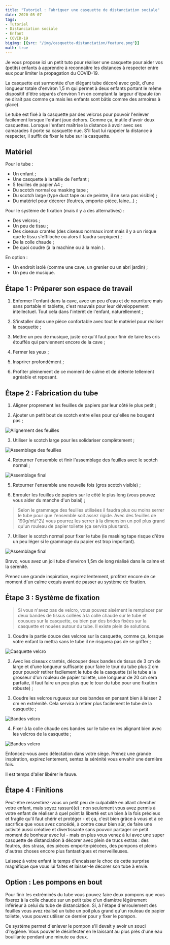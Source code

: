 ```yaml
---
title: "Tutoriel : Fabriquer une casquette de distanciation sociale"
date: 2020-05-07
tags: 
- Tutoriel
- Distanciation sociale
- Enfant
- COVID-19
bigimg: [{src: "/img/casquette-distanciation/feature.png"}]
math: true
---
```


Je vous propose ici un petit tuto pour réaliser une casquette pour aider vos (petits) enfants à apprendre à reconnaître les distances à respecter entre eux pour limiter la propagation du COVID-19.

La casquette est surmontée d'un élégant tube décoré avec goût, d'une longueur totale d'environ 1,5 m qui permet à deux enfants portant le même dispositif d'être séparés d'environ 1 m en comptant la largeur d'épaule (on ne dirait pas comme ça mais les enfants sont bâtis comme des armoires à glace).

Le tube est fixé à la casquette par des velcros pour pouvoir l'enlever facilement lorsque l'enfant joue dehors. Comme ça, inutile d'avoir deux casquettes. Lorsque l'enfant maîtrise la distance à avoir avec ses camarades il porte sa casquette nue. S'il faut lui rappeler la distance à respecter, il suffit de fixer le tube sur la casquette.

## Matériel
Pour le tube :

- Un enfant&nbsp;;
- Une casquette à la taille de l'enfant&nbsp;;
- 5 feuilles de papier A4&nbsp;;
- Du scotch normal ou masking tape&nbsp;;
- Du scotch large (type duct tape ou de peintre, il ne sera pas visible)&nbsp;;
- Du matériel pour décorer (feutres, emporte-pièce, laine...)&nbsp;;

Pour le système de fixation (mais il y a des alternatives) :

- Des velcros&nbsp;;
- Un peu de tissu&nbsp;;
- Des ciseaux crantés (des ciseaux normaux iront mais il y a un risque que le tissu s'effiloche ou alors il faudra surpiquer)&nbsp;;
- De la colle chaude&nbsp;;
- De quoi coudre (à la machine ou à la main ).

En option :

- Un endroit isolé (comme une cave, un grenier ou un abri jardin)&nbsp;;
- Un peu de musique.

## Étape 1 : Préparer son espace de travail

1. Enfermer l'enfant dans la cave, avec un peu d'eau et de nourriture mais sans portable ni tablette, c'est mauvais pour leur développement intellectuel. Tout cela dans l'intérêt de l'enfant, naturellement&nbsp;;

1. S'installer dans une pièce confortable avec tout le matériel pour réaliser la casquette&nbsp;;

1. Mettre un peu de musique, juste ce qu'il faut pour finir de taire les cris étouffés qui parviennent encore de la cave&nbsp;;

1. Fermer les yeux&nbsp;;

1. Insprirer profondément&nbsp;;

1. Profiter pleinement de ce moment de calme et de détente tellement agréable et reposant.


## Étape 2 : Fabrication du tube

1. Aligner proprement les feuilles de papiers par leur côté le plus petit&nbsp;;

1. Ajouter un petit bout de scotch entre elles pour qu'elles ne bougent pas&nbsp;;

![Alignement des feuilles](/img/casquette-distanciation/alignement.png)

3. Utiliser le scotch large pour les solidariser complètement&nbsp;;

![Assemblage des feuilles](/img/casquette-distanciation/gros-scotch.png)

4. Retourner l'ensemble et finir l'assemblage des feuilles avec le scotch normal&nbsp;;

![Assemblage final](/img/casquette-distanciation/assemblage-final.png)

5. Retourner l'ensemble une nouvelle fois (gros scotch visible)&nbsp;;

1. Enrouler les feuilles de papiers sur le côté le plus long (vous pouvez vous aider du manche d'un balai)&nbsp;;

> Selon le grammage des feuilles utilisées il faudra plus ou moins serrer le tube pour que l'ensemble soit assez rigide. Avec des feuilles de 190g/m\\(^2\\) vous pourrez les serrer à la dimension un poil plus grand qu'un rouleau de papier toilette (ça servira plus tard).


7. Utiliser le scotch normal pour fixer le tube (le masking tape risque d'être un peu léger si le grammage du papier est trop important).

![Assemblage final](/img/casquette-distanciation/rouleau.png)

Bravo, vous avez un joli tube d'environ 1,5m de long réalisé dans le calme et la sérenité. 

Prenez une grande inspiration, expirez lentement, profitez encore de ce moment d'un calme exquis avant de passer au système de fixation.


## Étape 3 : Système de fixation

> Si vous n'avez pas de velcro, vous pouvez aisément le remplacer par deux bandes de tissus collées à la colle chaude sur le tube et cousues sur la casquette, ou bien par des brides fixées sur la casquette et nouées autour du tube. Il existe plein de solutions.


1. Coudre la partie douce des velcros sur la casquette, comme ça, lorsque votre enfant la mettra sans le tube il ne risquera pas de se griffer&nbsp;;

![Casquette velcro](/img/casquette-distanciation/casquette-velcro.png)

2. Avec les ciseaux crantés, découper deux bandes de tissus de 3 cm de large et d'une longueur suffisante pour faire le tour du tube plus 2 cm pour pouvoir retirer facilement le tube de la casquette (si le tube a la grosseur d'un rouleau de papier toilette, une longueur de 20 cm sera parfaite, il faut faire un peu plus que le tour du tube pour une fixation robuste)&nbsp;;

1. Coudre les velcros rugueux sur ces bandes en pensant bien à laisser 2 cm en extrémité. Cela servira à retirer plus facilement le tube de la casquette&nbsp;;

![Bandes velcro](/img/casquette-distanciation/bandes.png)

4. Fixer à la colle chaude ces bandes sur le tube en les alignant bien avec les velcros de la casquette&nbsp;;

![Bandes velcro](/img/casquette-distanciation/velcro-tube.png)


Enfoncez-vous avec délectation dans votre siège. Prenez une grande inspiration, expirez lentement, sentez la sérénité vous envahir une dernière fois.

Il est temps d'aller libérer le fauve.

## Étape 4 : Finitions 

Peut-être ressentirez-vous un petit peu de culpabilité en allant chercher votre enfant, mais soyez rassuré(e) : non seulement vous avez permis à votre enfant de réaliser à quel point la liberté est un bien à la fois précieux et fragile qu'il faut chérir et protéger - et ça, c'est bien grâce à vous et à ce sacrifice que vous avez concédé, à contre cœur bien sûr, de faire une activité aussi créative et divertissante sans pouvoir partager ce petit moment de bonheur avec lui - mais en plus vous venez à lui avec une super casquette de distanciation à décorer avec plein de trucs extras : des feutres, des strass, des pièces emporte-piécées, des pompons et pleins d'autres choses encore plus fantastiques et merveilleuses.

Laissez à votre enfant le temps d'encaisser le choc de cette surprise magnifique que vous lui faites et laisser-le décorer son tube à envie.

## Option : Les pompons en bout

Pour finir les extréminés du tube vous pouvez faire deux pompons que vous fixerez à la colle chaude sur un petit tube d'un diamètre légérement inférieur à celui du tube de distanciation. Si, à l'étape d'enroulement des feuilles vous avez réalisé un tube un poil plus grand qu'un rouleau de papier toilette, vous pouvez utiliser ce dernier pour y fixer le pompon. 

Ce système permet d'enlever le pompon s'il devait y avoir un souci d'hygiène. Vous pouver le désinfecter en le laissant au plus près d'une eau bouillante pendant une minute ou deux.
